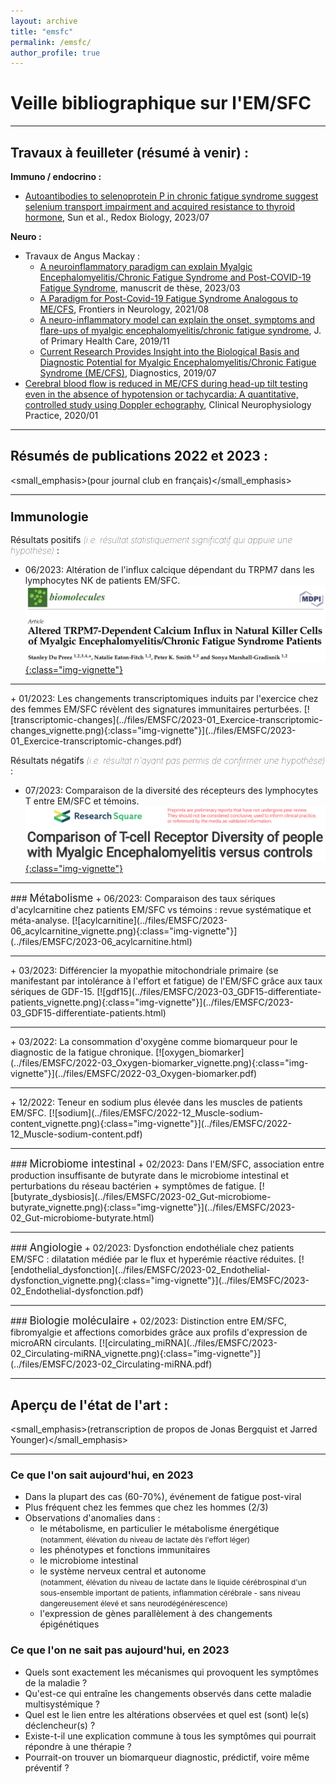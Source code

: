 ```yaml
---
layout: archive
title: "emsfc"
permalink: /emsfc/
author_profile: true
---
```


# Veille bibliographique sur l'EM/SFC

<hr class="hr_gradient" />

## Travaux à feuilleter (résumé à venir) :

**Immuno / endocrino :**
   - [Autoantibodies to selenoprotein P in chronic fatigue syndrome suggest selenium transport impairment and acquired resistance to thyroid hormone](https://www.ncbi.nlm.nih.gov/pmc/articles/PMC10338150/), Sun et al., Redox Biology, 2023/07

**Neuro :**  
   - Travaux de Angus Mackay :
       - [A neuroinflammatory paradigm can explain Myalgic Encephalomyelitis/Chronic Fatigue Syndrome and Post-COVID-19 Fatigue Syndrome](https://ourarchive.otago.ac.nz/handle/10523/15089), manuscrit de thèse, 2023/03
       - [A Paradigm for Post-Covid-19 Fatigue Syndrome Analogous to ME/CFS](https://www.frontiersin.org/articles/10.3389/fneur.2021.701419/full), Frontiers in Neurology, 2021/08
       - [A neuro-inflammatory model can explain the onset, symptoms and flare-ups of myalgic encephalomyelitis/chronic fatigue syndrome](https://www.publish.csiro.au/hc/HC19041), J. of Primary Health Care, 2019/11
       - [Current Research Provides Insight into the Biological Basis and Diagnostic Potential for Myalgic Encephalomyelitis/Chronic Fatigue Syndrome (ME/CFS)](https://www.mdpi.com/2075-4418/9/3/73), Diagnostics, 2019/07
   - [Cerebral blood flow is reduced in ME/CFS during head-up tilt testing even in the absence of hypotension or tachycardia: A quantitative, controlled study using Doppler echography](https://www.sciencedirect.com/science/article/pii/S2467981X20300044), Clinical Neurophysiology Practice, 2020/01

<hr class="hr_gradient" />



## Résumés de publications 2022 et 2023 :
<small_emphasis>(pour journal club en français)</small_emphasis>

----

### <span style='font-size: larger;'>Immunologie</span>

Résultats positifs <span style='font-weight: lighter; font-style: italic;'>(i.e. résultat statistiquement significatif qui appuie une hypothèse)</span> :
  + 06/2023: <important>Altération de l'influx calcique dépendant du TRPM7 dans les lymphocytes NK de patients EM/SFC.</important>  
  [![TRPM7-alteration](../files/EMSFC/2023-06_TRPM7_vignette.png){:class="img-vignette"}](../files/EMSFC/2023-06_TRPM7.html)  
  <hr/>
  + 01/2023: <important>Les changements transcriptomiques induits par l'exercice chez des femmes EM/SFC révèlent des signatures immunitaires perturbées.</important>  
  [![transcriptomic-changes](../files/EMSFC/2023-01_Exercice-transcriptomic-changes_vignette.png){:class="img-vignette"}](../files/EMSFC/2023-01_Exercice-transcriptomic-changes.pdf)

Résultats négatifs <span style='font-weight: lighter; font-style: italic;'>(i.e. résultat n'ayant pas permis de confirmer une hypothèse)</span> :
  + 07/2023: <important>Comparaison de la diversité des récepteurs des lymphocytes T entre EM/SFC et témoins.</important>  
  [![tcell](../files/EMSFC/2023-07_Tcell_vignette.png){:class="img-vignette"}](../files/EMSFC/2023-07_Tcell.html)

<hr/>
### <span style='font-size: larger;'>Métabolisme</span>
  + 06/2023: <important>Comparaison des taux sériques d'acylcarnitine chez patients EM/SFC vs témoins : revue systématique et méta-analyse.</important>  
  [![acylcarnitine](../files/EMSFC/2023-06_acylcarnitine_vignette.png){:class="img-vignette"}](../files/EMSFC/2023-06_acylcarnitine.html)  
  <hr/>
  + 03/2023: <important>Différencier la myopathie mitochondriale primaire (se manifestant par intolérance à l'effort et fatigue) de l'EM/SFC grâce aux taux sériques de GDF-15.</important>  
  [![gdf15](../files/EMSFC/2023-03_GDF15-differentiate-patients_vignette.png){:class="img-vignette"}](../files/EMSFC/2023-03_GDF15-differentiate-patients.html)  
  <hr/>
  + 03/2022: <important>La consommation d'oxygène comme biomarqueur pour le diagnostic de la fatigue chronique.</important>  
  [![oxygen_biomarker](../files/EMSFC/2022-03_Oxygen-biomarker_vignette.png){:class="img-vignette"}](../files/EMSFC/2022-03_Oxygen-biomarker.pdf)  
  <hr/>
  + 12/2022: <important>Teneur en sodium plus élevée dans les muscles de patients EM/SFC.</important>  
  [![sodium](../files/EMSFC/2022-12_Muscle-sodium-content_vignette.png){:class="img-vignette"}](../files/EMSFC/2022-12_Muscle-sodium-content.pdf)

<hr/>
### <span style='font-size: larger;'>Microbiome intestinal</span>
  + 02/2023: <important>Dans l'EM/SFC, association entre production insuffisante de butyrate dans le microbiome intestinal et perturbations du réseau bactérien + symptômes de fatigue.</important>  
  [![butyrate_dysbiosis](../files/EMSFC/2023-02_Gut-microbiome-butyrate_vignette.png){:class="img-vignette"}](../files/EMSFC/2023-02_Gut-microbiome-butyrate.html)

<hr/>
### <span style='font-size: larger;'>Angiologie</span>
  + 02/2023: <important>Dysfonction endothéliale chez patients EM/SFC : dilatation médiée par le flux et hyperémie réactive réduites.</important>  
  [![endothelial_dysfonction](../files/EMSFC/2023-02_Endothelial-dysfonction_vignette.png){:class="img-vignette"}](../files/EMSFC/2023-02_Endothelial-dysfonction.pdf)

<hr/>
### <span style='font-size: larger;'>Biologie moléculaire</span>
  + 02/2023: <important>Distinction entre EM/SFC, fibromyalgie et affections comorbides grâce aux profils d'expression de microARN circulants.</important>  
  [![circulating_miRNA](../files/EMSFC/2023-02_Circulating-miRNA_vignette.png){:class="img-vignette"}](../files/EMSFC/2023-02_Circulating-miRNA.pdf)


<!--### --- 2016 ---
+  [![MM-vs-SFC](../files/EMSFC/2016-06_MM-vs-SFC_vignette.png){:class="img-vignette"}](../files/EMSFC/2016-06_MM-vs-SFC.html)-->

<!-- + [![circRNA](../files/EMSFC/2023-06_circRNA_vignette.png){:class="img-vignette"}](../files/EMSFC/2023-06_circRNA.html)  
<hr/>-->

<hr class="hr_gradient" />

## Aperçu de l'état de l'art :
<small_emphasis>(retranscription de propos de Jonas Bergquist et Jarred Younger)</small_emphasis>

----

### Ce que l'on sait aujourd'hui, en 2023
- Dans la plupart des cas (60-70%), événement de fatigue post-viral
- Plus fréquent chez les femmes que chez les hommes (2/3)
- Observations d'anomalies dans :
    + le métabolisme, en particulier le métabolisme énergétique  
    <span style='font-size:smaller;'>(notamment, élévation du niveau de lactate dès l'effort léger)</span>
    + les phénotypes et fonctions immunitaires
    + le microbiome intestinal
    + le système nerveux central et autonome  
    <span style='font-size:smaller;'>(notamment, élévation du niveau de lactate dans le liquide cérébrospinal d'un sous-ensemble important de patients, inflammation cérébrale - sans niveau dangereusement élevé et sans neurodégénérescence)</span>
    + l'expression de gènes parallèlement à des changements épigénétiques

### Ce que l'on ne sait pas aujourd'hui, en 2023
- Quels sont exactement les mécanismes qui provoquent les symptômes de la maladie ?
- Qu'est-ce qui entraîne les changements observés dans cette maladie multisystémique ?
- Quel est le lien entre les altérations observées et quel est (sont) le(s) déclencheur(s) ?
- Existe-t-il une explication commune à tous les symptômes qui pourrait répondre à une thérapie ?
- Pourrait-on trouver un biomarqueur diagnostic, prédictif, voire même préventif ?

